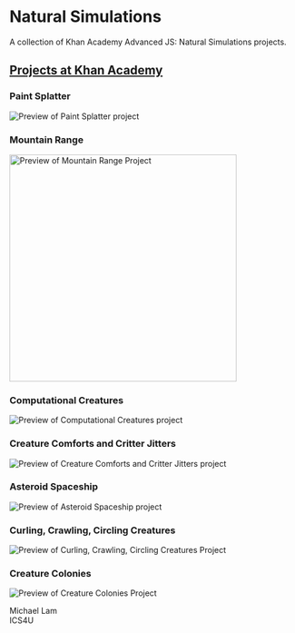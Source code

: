 # Natural Simulations
A collection of Khan Academy Advanced JS: Natural Simulations projects.

## [**Projects at Khan Academy**](https://www.khanacademy.org/profile/lam.michael/projects)

### Paint Splatter
![Preview of Paint Splatter project](https://media.giphy.com/media/L003g5RpxeAaKIkSme/giphy.gif)

### Mountain Range
<img src="https://i.imgur.com/mgrZ746.png" width="400" alt="Preview of Mountain Range Project">

### Computational Creatures
![Preview of Computational Creatures project](https://media.giphy.com/media/kBqzJHYadKYhZRnaXT/giphy.gif)

### Creature Comforts and Critter Jitters
![Preview of Creature Comforts and Critter Jitters project](https://media.giphy.com/media/kfLw02kgiUY2yN44rp/giphy.gif)

### Asteroid Spaceship
![Preview of Asteroid Spaceship project](https://media.giphy.com/media/gLcEQSHsg3tL5HTeLG/giphy.gif)

### Curling, Crawling, Circling Creatures
![Preview of Curling, Crawling, Circling Creatures Project](https://media.giphy.com/media/dXWcNcnvFn4lU4cxy4/giphy.gif)

### Creature Colonies
![Preview of Creature Colonies Project](https://media.giphy.com/media/gHtdBUaxLVQsq33GiY/giphy.gif)

Michael Lam  
ICS4U
